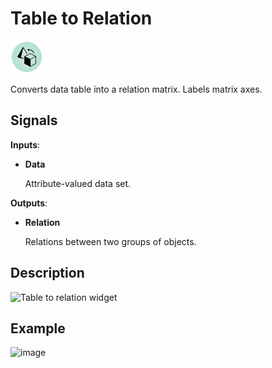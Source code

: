 Table to Relation
=================

![Table to Relation widget icon](icons/table-to-relation.png)

Converts data table into a relation matrix. Labels matrix axes.

Signals
-------

**Inputs**:

- **Data**

  Attribute-valued data set.

**Outputs**:

- **Relation**

  Relations between two groups of objects.

Description
-----------



![Table to relation widget](images/GEOdataset-stamped.png)



Example
-------



<img src="images/GEODataSets-Example2.png" alt="image" width="600">
